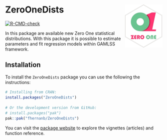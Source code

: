 
# ZeroOneDists <img src="docs/logo.png" align="right" alt="" width="120" />

<!-- badges: start -->
[![R-CMD-check](https://github.com/fhernanb/OneZeroDists/actions/workflows/R-CMD-check.yaml/badge.svg)](https://github.com/fhernanb/OneZeroDists/actions/workflows/R-CMD-check.yaml)
<!-- badges: end -->

In this package are available new Zero One statistical distributions. With this package it is possible to estimate parameters and fit regression models within GAMLSS framework.

## Installation

To install the `ZeroOneDists` package you can use the following the instructions:

```r
# Installing from CRAN:
install.packages("ZeroOneDists")

# Or the development version from GitHub:
# install.packages("pak")
pak::pak("fhernanb/ZeroOneDists")
```

You can visit the [package website](https://fhernanb.github.io/ZeroOneDists/) to explore the vignettes
(articles) and function reference.

